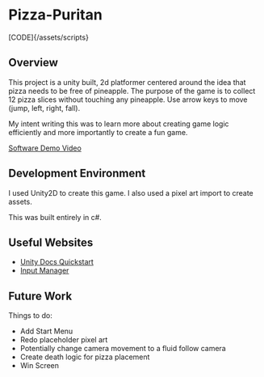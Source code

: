 # Pizza-Puritan

[CODE]{/assets/scripts}
## Overview

This project is a unity built, 2d platformer centered around the idea that pizza needs to be free of pineapple.
The purpose of the game is to collect 12 pizza slices without touching any pineapple. Use arrow keys to move (jump, left, right, fall).

My intent writing this was to learn more about creating game logic efficiently and more importantly to create a fun game.

[Software Demo Video](https://youtu.be/EUCso75ocvo)

## Development Environment

I used Unity2D to create this game. I also used a pixel art import to create assets.

This was built entirely in c#.

## Useful Websites

* [Unity Docs Quickstart](https://docs.unity3d.com/Manual/Quickstart2D.html)
* [Input Manager](https://docs.unity3d.com/Manual/class-InputManager.html)

## Future Work

Things to do:
* Add Start Menu
* Redo placeholder pixel art
* Potentially change camera movement to a fluid follow camera
* Create death logic for pizza placement
* Win Screen
